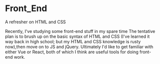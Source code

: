 # Front_End
A refresher on HTML and CSS 

Recently, I've studying some front-end stuff in my spare time 
The tentative plan is to brush up on the basic syntax of HTML and CSS (I've learned it way back in high school; but my HTML and CSS knowledge is rusty now),then move on to JS and jQuery. 
Ultimately I'd like to get familiar with either Vue or React, both of which I think are useful tools for doing front-end work. 
